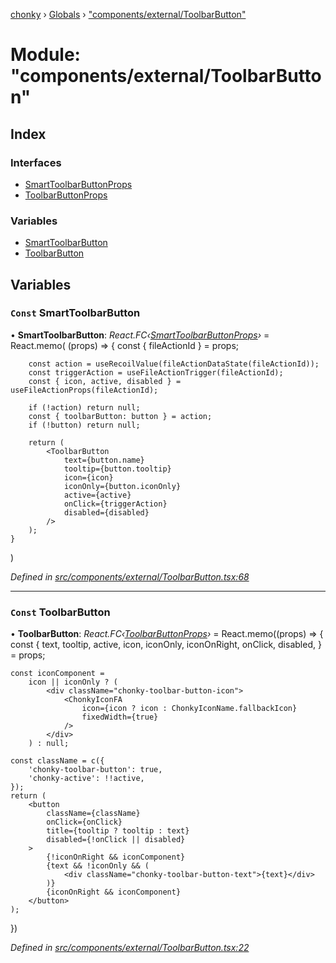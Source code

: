 [chonky](../README.md) › [Globals](../globals.md) › ["components/external/ToolbarButton"](_components_external_toolbarbutton_.md)

# Module: "components/external/ToolbarButton"

## Index

### Interfaces

* [SmartToolbarButtonProps](../interfaces/_components_external_toolbarbutton_.smarttoolbarbuttonprops.md)
* [ToolbarButtonProps](../interfaces/_components_external_toolbarbutton_.toolbarbuttonprops.md)

### Variables

* [SmartToolbarButton](_components_external_toolbarbutton_.md#const-smarttoolbarbutton)
* [ToolbarButton](_components_external_toolbarbutton_.md#const-toolbarbutton)

## Variables

### `Const` SmartToolbarButton

• **SmartToolbarButton**: *React.FC‹[SmartToolbarButtonProps](../interfaces/_components_external_toolbarbutton_.smarttoolbarbuttonprops.md)›* = React.memo(
    (props) => {
        const { fileActionId } = props;

        const action = useRecoilValue(fileActionDataState(fileActionId));
        const triggerAction = useFileActionTrigger(fileActionId);
        const { icon, active, disabled } = useFileActionProps(fileActionId);

        if (!action) return null;
        const { toolbarButton: button } = action;
        if (!button) return null;

        return (
            <ToolbarButton
                text={button.name}
                tooltip={button.tooltip}
                icon={icon}
                iconOnly={button.iconOnly}
                active={active}
                onClick={triggerAction}
                disabled={disabled}
            />
        );
    }
)

*Defined in [src/components/external/ToolbarButton.tsx:68](https://github.com/TimboKZ/Chonky/blob/603fef8/src/components/external/ToolbarButton.tsx#L68)*

___

### `Const` ToolbarButton

• **ToolbarButton**: *React.FC‹[ToolbarButtonProps](../interfaces/_components_external_toolbarbutton_.toolbarbuttonprops.md)›* = React.memo((props) => {
    const {
        text,
        tooltip,
        active,
        icon,
        iconOnly,
        iconOnRight,
        onClick,
        disabled,
    } = props;

    const iconComponent =
        icon || iconOnly ? (
            <div className="chonky-toolbar-button-icon">
                <ChonkyIconFA
                    icon={icon ? icon : ChonkyIconName.fallbackIcon}
                    fixedWidth={true}
                />
            </div>
        ) : null;

    const className = c({
        'chonky-toolbar-button': true,
        'chonky-active': !!active,
    });
    return (
        <button
            className={className}
            onClick={onClick}
            title={tooltip ? tooltip : text}
            disabled={!onClick || disabled}
        >
            {!iconOnRight && iconComponent}
            {text && !iconOnly && (
                <div className="chonky-toolbar-button-text">{text}</div>
            )}
            {iconOnRight && iconComponent}
        </button>
    );
})

*Defined in [src/components/external/ToolbarButton.tsx:22](https://github.com/TimboKZ/Chonky/blob/603fef8/src/components/external/ToolbarButton.tsx#L22)*
